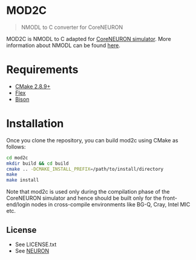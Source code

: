 # MOD2C
> NMODL to C converter for CoreNEURON

MOD2C is NMODL to C adapted for [CoreNEURON simulator](https://github.com/BlueBrain/CoreNEURON).
More information about NMODL can be found [here](https://www.neuron.yale.edu/neuron/static/docs/refman/nocmodl.html).

# Requirements
* [CMake 2.8.9+](https://cmake.org/)
* [Flex](http://flex.sourceforge.net)
* [Bison](https://www.gnu.org/software/bison/)

# Installation

Once you clone the repository, you can build mod2c using CMake as follows:

```bash
cd mod2c
mkdir build && cd build
cmake .. -DCMAKE_INSTALL_PREFIX=/path/to/install/directory
make
make install
```

Note that mod2c is used only during the compilation phase of the CoreNEURON simulator and hence should be built only for the front-end/login nodes in cross-compile environments like BG-Q, Cray, Intel MIC etc.

## License
* See LICENSE.txt
* See [NEURON](https://www.neuron.yale.edu/neuron/)
